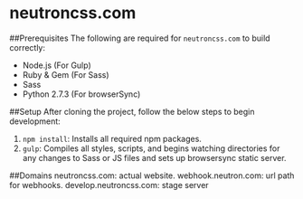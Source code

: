 # neutroncss.com

##Prerequisites
The following are required for `neutroncss.com` to build correctly:

* Node.js (For Gulp)
* Ruby & Gem (For Sass)
* Sass
* Python 2.7.3 (For browserSync)

##Setup
After cloning the project, follow the below steps to begin development:

1. `npm install`: Installs all required npm packages.
3. `gulp`: Compiles all styles, scripts, and begins watching directories for any changes to Sass or JS files and sets up browsersync static server.

##Domains
neutroncss.com: actual website.
webhook.neutron.com: url path for webhooks.
develop.neutroncss.com: stage server
